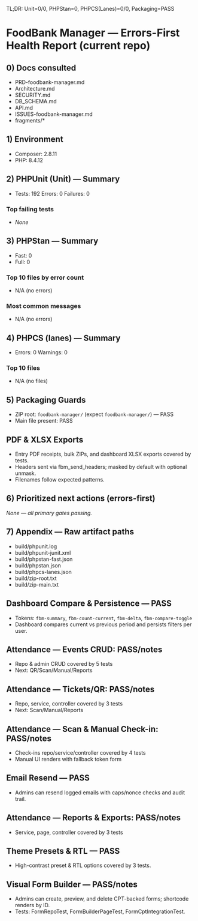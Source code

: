 TL;DR: Unit=0/0, PHPStan=0, PHPCS(Lanes)=0/0, Packaging=PASS

# FoodBank Manager — Errors-First Health Report (current repo)

## 0) Docs consulted
- PRD-foodbank-manager.md
- Architecture.md
- SECURITY.md
- DB_SCHEMA.md
- API.md
- ISSUES-foodbank-manager.md
- fragments/*

## 1) Environment
- Composer: 2.8.11
- PHP: 8.4.12

## 2) PHPUnit (Unit) — Summary
- Tests: 192  Errors: 0  Failures: 0
### Top failing tests
- _None_

## 3) PHPStan — Summary
- Fast: 0
- Full: 0
### Top 10 files by error count
- N/A (no errors)
### Most common messages
- N/A (no errors)

## 4) PHPCS (lanes) — Summary
- Errors: 0  Warnings: 0
### Top 10 files
- N/A (no files)

## 5) Packaging Guards
- ZIP root: `foodbank-manager/` (expect `foodbank-manager/`) — PASS
- Main file present: PASS

## PDF & XLSX Exports
- Entry PDF receipts, bulk ZIPs, and dashboard XLSX exports covered by tests.
- Headers sent via fbm_send_headers; masked by default with optional unmask.
- Filenames follow expected patterns.

## 6) Prioritized next actions (errors-first)
_None — all primary gates passing._

## 7) Appendix — Raw artifact paths
- build/phpunit.log
- build/phpunit-junit.xml
- build/phpstan-fast.json
- build/phpstan.json
- build/phpcs-lanes.json
- build/zip-root.txt
- build/zip-main.txt

## Dashboard Compare & Persistence — PASS
- Tokens: `fbm-summary`, `fbm-count-current`, `fbm-delta`, `fbm-compare-toggle`
- Dashboard compares current vs previous period and persists filters per user.

## Attendance — Events CRUD: PASS/notes
- Repo & admin CRUD covered by 5 tests
- Next: QR/Scan/Manual/Reports

## Attendance — Tickets/QR: PASS/notes
- Repo, service, controller covered by 3 tests
- Next: Scan/Manual/Reports

## Attendance — Scan & Manual Check-in: PASS/notes
- Check-ins repo/service/controller covered by 4 tests
- Manual UI renders with fallback token form

## Email Resend — PASS
- Admins can resend logged emails with caps/nonce checks and audit trail.

## Attendance — Reports & Exports: PASS/notes
- Service, page, controller covered by 3 tests

## Theme Presets & RTL — PASS
- High-contrast preset & RTL options covered by 3 tests.

## Visual Form Builder — PASS/notes
- Admins can create, preview, and delete CPT-backed forms; shortcode renders by ID.
- Tests: FormRepoTest, FormBuilderPageTest, FormCptIntegrationTest.

